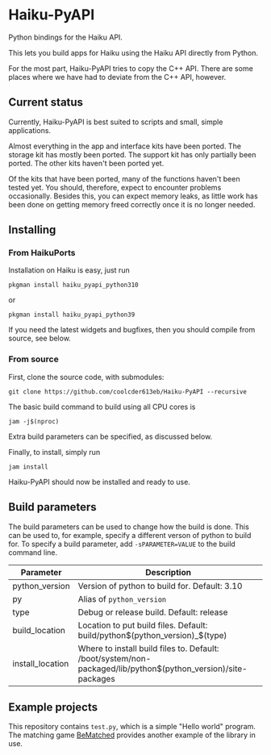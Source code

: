 # Haiku-PyAPI

Python bindings for the Haiku API.

This lets you build apps for Haiku using the Haiku API directly from Python.

For the most part, Haiku-PyAPI tries to copy the C++ API. There are some places
where we have had to deviate from the C++ API, however.

## Current status

Currently, Haiku-PyAPI is best suited to scripts and small, simple
applications.

Almost everything in the app and interface kits have been ported. The storage
kit has mostly been ported. The support kit has only partially been ported.
The other kits haven't been ported yet.

Of the kits that have been ported, many of the functions haven't been tested
yet. You should, therefore, expect to encounter problems occasionally. Besides
this, you can expect memory leaks, as little work has been done on getting
memory freed correctly once it is no longer needed.

## Installing
### From HaikuPorts
Installation on Haiku is easy, just run
```
pkgman install haiku_pyapi_python310
```
or
```
pkgman install haiku_pyapi_python39
```
If you need the latest widgets and bugfixes, then you should compile from source, see below.

### From source

First, clone the source code, with submodules:
```
git clone https://github.com/coolcder613eb/Haiku-PyAPI --recursive
```

The basic build command to build using all CPU cores is
```
jam -j$(nproc)
```
Extra build parameters can be specified, as discussed below.

Finally, to install, simply run
```
jam install
```
Haiku-PyAPI should now be installed and ready to use.


## Build parameters

The build parameters can be used to change how the build is done. This can be
used to, for example, specify a different verson of python to build for. To
specify a build parameter, add `-sPARAMETER=VALUE` to the build command line.

| Parameter        | Description                                   |
| ---------------- | --------------------------------------------- |
| python_version   | Version of python to build for. Default: 3.10 |
| py               | Alias of `python_version`                     |
| type             | Debug or release build. Default: release      |
| build_location   | Location to put build files. Default: build/python$(python_version)_$(type) |
| install_location | Where to install build files to. Default: /boot/system/non-packaged/lib/python$(python_version)/site-packages |

## Example projects

This repository contains `test.py`, which is a simple "Hello world" program.
The matching game [BeMatched](https://github.com/coolcoder613eb/BeMatched)
provides another example of the library in use.
